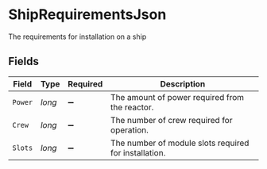 # ShipRequirementsJson

The requirements for installation on a ship


## Fields

| Field                                                 | Type                                                  | Required                                              | Description                                           |
| ----------------------------------------------------- | ----------------------------------------------------- | ----------------------------------------------------- | ----------------------------------------------------- |
| `Power`                                               | *long*                                                | :heavy_minus_sign:                                    | The amount of power required from the reactor.        |
| `Crew`                                                | *long*                                                | :heavy_minus_sign:                                    | The number of crew required for operation.            |
| `Slots`                                               | *long*                                                | :heavy_minus_sign:                                    | The number of module slots required for installation. |